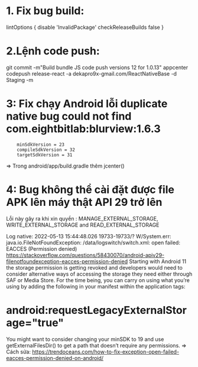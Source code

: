 # 1. Fix bug build:
   lintOptions {
   disable 'InvalidPackage'
   checkReleaseBuilds false
   }
# 2.Lệnh code push:
git commit -m"Build bundle JS code push versions 12 for 1.0.13"
appcenter codepush release-react -a dekapro9x-gmail.com/ReactNativeBase -d Staging -m

# 3: Fix chạy Android lỗi duplicate native bug could not find com.eightbitlab:blurview:1.6.3
        minSdkVersion = 23
        compileSdkVersion = 32
        targetSdkVersion = 31
=> Trong android/app/build.gradle thêm jcenter()

# 4: Bug không thể cài đặt được file APK lên máy thật API 29 trở lên 
Lỗi này gây ra khi xin quyền :
MANAGE_EXTERNAL_STORAGE, WRITE_EXTERNAL_STORAGE and READ_EXTERNAL_STORAGE

Log native:
2022-05-13 15:44:48.026 19733-19733/? W/System.err: java.io.FileNotFoundException: /data/logswitch/switch.xml: open failed: EACCES (Permission denied)
https://stackoverflow.com/questions/58430070/android-apiv29-filenotfoundexception-eacces-permission-denied
Starting with Android 11 the storage permission is getting revoked and developers would need to consider alternative ways of accessing the storage they need either through SAF or Media Store. For the time being, you can carry on using what you’re using by adding the following in your manifest within the application tags:
# android:requestLegacyExternalStorage="true"

You might want to consider changing your minSDK to 19 and use getExternalFilesDir() to get a path that doesn’t require any permissions.
=> Cách sửa:
https://trendoceans.com/how-to-fix-exception-open-failed-eacces-permission-denied-on-android/

